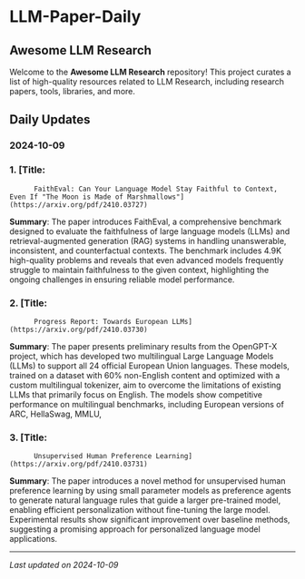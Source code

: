 # LLM-Paper-Daily

## Awesome LLM Research

Welcome to the **Awesome LLM Research** repository! This project curates a list of high-quality resources related to LLM Research, including research papers, tools, libraries, and more.

## Daily Updates

### 2024-10-09

### 1. [Title:
          FaithEval: Can Your Language Model Stay Faithful to Context, Even If "The Moon is Made of Marshmallows"](https://arxiv.org/pdf/2410.03727)
**Summary**: The paper introduces FaithEval, a comprehensive benchmark designed to evaluate the faithfulness of large language models (LLMs) and retrieval-augmented generation (RAG) systems in handling unanswerable, inconsistent, and counterfactual contexts. The benchmark includes 4.9K high-quality problems and reveals that even advanced models frequently struggle to maintain faithfulness to the given context, highlighting the ongoing challenges in ensuring reliable model performance.

### 2. [Title:
          Progress Report: Towards European LLMs](https://arxiv.org/pdf/2410.03730)
**Summary**: The paper presents preliminary results from the OpenGPT-X project, which has developed two multilingual Large Language Models (LLMs) to support all 24 official European Union languages. These models, trained on a dataset with 60% non-English content and optimized with a custom multilingual tokenizer, aim to overcome the limitations of existing LLMs that primarily focus on English. The models show competitive performance on multilingual benchmarks, including European versions of ARC, HellaSwag, MMLU,

### 3. [Title:
          Unsupervised Human Preference Learning](https://arxiv.org/pdf/2410.03731)
**Summary**: The paper introduces a novel method for unsupervised human preference learning by using small parameter models as preference agents to generate natural language rules that guide a larger pre-trained model, enabling efficient personalization without fine-tuning the large model. Experimental results show significant improvement over baseline methods, suggesting a promising approach for personalized language model applications.



---

*Last updated on 2024-10-09*